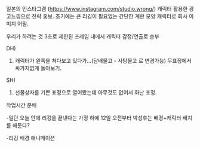 일본의 인스타그램 (https://www.instagram.com/studio.wrong/)
캐릭터 활용한 광고느낌으로 전략 홍보.
초기에는 큰 리깅이 필요없는 간단한 계란 모양 캐릭터로 회사 이미지 어필.

우리가 하려는 것
3초로 제한된 프레임 내에서 캐릭터 감정/연출로 승부

DH) 
1. 캐릭터가 왼쪽을 쳐다보고 있다가...(담배물고 - 사탕물고 로 변경가능) 무표정에서 싸가지없게 돌아보기.

SH)
1. 선물상자를 기쁜 표정으로 열어봤는데 아무것도 없어서 화난 표정.


작업시간 분배

-일단 오늘 안에 리깅을 끝낸다는 가정 하에 12일 오전부터 박성후는 배경+캐릭터 배치를 해둔다?

-리깅 배경 애니메이션

